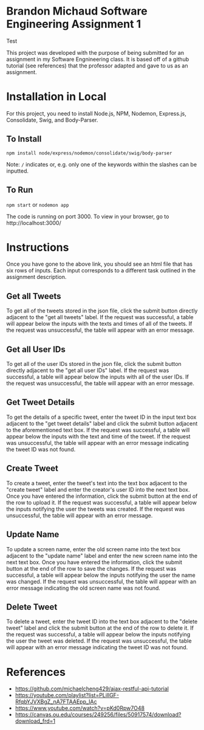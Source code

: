 # Brandon Michaud Software Engineering Assignment 1

Test

This project was developed with the purpose of being submitted for an assignment in my Software Engnineering class. It is based off of a github tutorial (see references) that the professor adapted and gave to us as an assignment.

# Installation in Local

For this project, you need to install Node.js, NPM, Nodemon, Express.js, Consolidate, Swig, and Body-Parser.

## To Install

`npm install node/express/nodemon/consolidate/swig/body-parser`

Note: `/` indicates or, e.g. only one of the keywords within the slashes can be inputted.

## To Run

`npm start` or `nodemon app`

The code is running on port 3000. To view in your browser, go to http://localhost:3000/

# Instructions

Once you have gone to the above link, you should see an html file that has six rows of inputs. Each input corresponds to a different task outlined in the assignment description.

## Get all Tweets

To get all of the tweets stored in the json file, click the submit button directly adjacent to the "get all tweets" label. If the request was successful, a table will appear below the inputs with the texts and times of all of the tweets. If the request was unsuccessful, the table will appear with an error message.

## Get all User IDs

To get all of the user IDs stored in the json file, click the submit button directly adjacent to the "get all user IDs" label. If the request was successful, a table will appear below the inputs with all of the user IDs. If the request was unsuccessful, the table will appear with an error message.

## Get Tweet Details

To get the details of a specific tweet, enter the tweet ID in the input text box adjacent to the "get tweet details" label and click the submit button adjacent to the aforementioned text box. If the request was successful, a table will appear below the inputs with the text and time of the tweet. If the request was unsuccessful, the table will appear with an error message indicating the tweet ID was not found.

## Create Tweet

To create a tweet, enter the tweet's text into the text box adjacent to the "create tweet" label and enter the creator's user ID into the next text box. Once you have entered the information, click the submit button at the end of the row to upload it. If the request was successful, a table will appear below the inputs notifying the user the tweets was created. If the request was unsuccessful, the table will appear with an error message.

## Update Name

To update a screen name, enter the old screen name into the text box adjacent to the "update name" label and enter the new screen name into the next text box. Once you have entered the information, click the submit button at the end of the row to save the changes. If the request was successful, a table will appear below the inputs notifying the user the name was changed. If the request was unsuccessful, the table will appear with an error message indicating the old screen name was not found.

## Delete Tweet

To delete a tweet, enter the tweet ID into the text box adjacent to the "delete tweet" label and click the submit button at the end of the row to delete it. If the request was successful, a table will appear below the inputs notifying the user the tweet was deleted. If the request was unsuccessful, the table will appear with an error message indicating the tweet ID was not found.

# References

- https://github.com/michaelcheng429/ajax-restful-api-tutorial
- https://youtube.com/playlist?list=PLillGF-RfqbYJVXBgZ_nA7FTAAEpp_IAc
- https://www.youtube.com/watch?v=pKd0Rpw7O48
- https://canvas.ou.edu/courses/249256/files/50917574/download?download_frd=1
